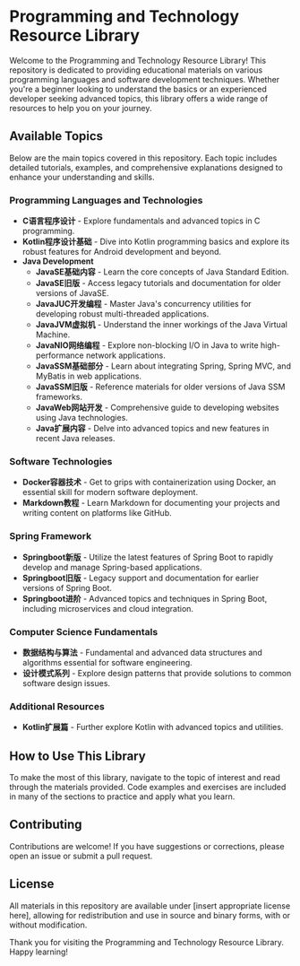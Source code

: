 # Programming and Technology Resource Library

Welcome to the Programming and Technology Resource Library! This repository is dedicated to providing educational materials on various programming languages and software development techniques. Whether you're a beginner looking to understand the basics or an experienced developer seeking advanced topics, this library offers a wide range of resources to help you on your journey.

## Available Topics

Below are the main topics covered in this repository. Each topic includes detailed tutorials, examples, and comprehensive explanations designed to enhance your understanding and skills.

### Programming Languages and Technologies
- **C语言程序设计** - Explore fundamentals and advanced topics in C programming.
- **Kotlin程序设计基础** - Dive into Kotlin programming basics and explore its robust features for Android development and beyond.
- **Java Development**
  - **JavaSE基础内容** - Learn the core concepts of Java Standard Edition.
  - **JavaSE旧版** - Access legacy tutorials and documentation for older versions of JavaSE.
  - **JavaJUC开发编程** - Master Java's concurrency utilities for developing robust multi-threaded applications.
  - **JavaJVM虚拟机** - Understand the inner workings of the Java Virtual Machine.
  - **JavaNIO网络编程** - Explore non-blocking I/O in Java to write high-performance network applications.
  - **JavaSSM基础部分** - Learn about integrating Spring, Spring MVC, and MyBatis in web applications.
  - **JavaSSM旧版** - Reference materials for older versions of Java SSM frameworks.
  - **JavaWeb网站开发** - Comprehensive guide to developing websites using Java technologies.
  - **Java扩展内容** - Delve into advanced topics and new features in recent Java releases.

### Software Technologies
- **Docker容器技术** - Get to grips with containerization using Docker, an essential skill for modern software deployment.
- **Markdown教程** - Learn Markdown for documenting your projects and writing content on platforms like GitHub.

### Spring Framework
- **Springboot新版** - Utilize the latest features of Spring Boot to rapidly develop and manage Spring-based applications.
- **Springboot旧版** - Legacy support and documentation for earlier versions of Spring Boot.
- **Springboot进阶** - Advanced topics and techniques in Spring Boot, including microservices and cloud integration.

### Computer Science Fundamentals
- **数据结构与算法** - Fundamental and advanced data structures and algorithms essential for software engineering.
- **设计模式系列** - Explore design patterns that provide solutions to common software design issues.

### Additional Resources
- **Kotlin扩展篇** - Further explore Kotlin with advanced topics and utilities.

## How to Use This Library
To make the most of this library, navigate to the topic of interest and read through the materials provided. Code examples and exercises are included in many of the sections to practice and apply what you learn.

## Contributing
Contributions are welcome! If you have suggestions or corrections, please open an issue or submit a pull request.

## License
All materials in this repository are available under [insert appropriate license here], allowing for redistribution and use in source and binary forms, with or without modification.

Thank you for visiting the Programming and Technology Resource Library. Happy learning!
